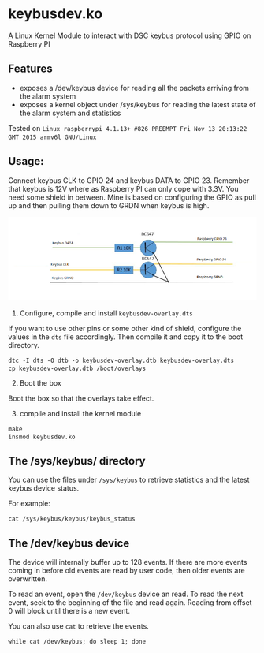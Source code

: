 # keybusdev.ko

A Linux Kernel Module to interact with DSC keybus protocol using GPIO on Raspberry PI

## Features

* exposes a /dev/keybus device for reading all the packets arriving from the alarm system
* exposes a kernel object under /sys/keybus for reading the latest state of the alarm system and statistics

Tested on `Linux raspberrypi 4.1.13+ #826 PREEMPT Fri Nov 13 20:13:22 GMT 2015 armv6l GNU/Linux`

## Usage:

Connect keybus CLK to GPIO 24 and keybus DATA to GPIO 23. Remember
that keybus is 12V where as Raspberry PI can only cope with 3.3V. You
need some shield in between. Mine is based on configuring the GPIO as
pull up and then pulling them down to GRDN when keybus is high.

![shield.png](shield.png)

1. Configure, compile and install `keybusdev-overlay.dts`

If you want to use other pins or some other kind of shield, configure
the values in the `dts` file accordingly. Then compile it and copy it
to the boot directory.


```
dtc -I dts -O dtb -o keybusdev-overlay.dtb keybusdev-overlay.dts
cp keybusdev-overlay.dtb /boot/overlays

```

2. Boot the box

Boot the box so that the overlays take effect.

3. compile and install the kernel module

```
make
insmod keybusdev.ko 
```

## The /sys/keybus/ directory

You can use the files under `/sys/keybus` to retrieve statistics and the latest keybus device status.

For example:

```
cat /sys/keybus/keybus/keybus_status
```

## The /dev/keybus device

The device will internally buffer up to 128 events. If there are more
events coming in before old events are read by user code, then older
events are overwritten.

To read an event, open the `/dev/keybus` device an read. To read the
next event, seek to the beginning of the file and read again. Reading
from offset 0 will block until there is a new event.

You can also use `cat` to retrieve the events.

```
while cat /dev/keybus; do sleep 1; done
```
